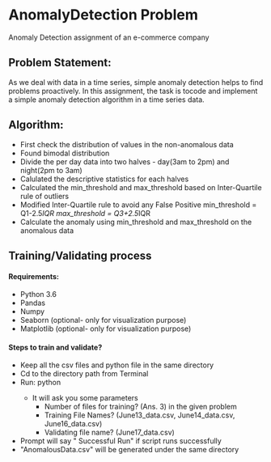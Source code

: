 # AnomalyDetection Problem
Anomaly Detection assignment of an e-commerce company


## Problem Statement: 
As we deal with data in a time series, simple anomaly detection helps to find problems proactively.  In this assignment, the task is tocode and implement a simple anomaly detection algorithm in a time series data. 

## Algorithm:
- First check the distribution of values in the non-anomalous data
- Found bimodal distribution
- Divide the per day data into two halves - day(3am to 2pm) and night(2pm to 3am)
- Calulated the descriptive statistics for each halves
- Calculated the min_threshold and max_threshold based on Inter-Quartile rule of outliers
- Modified Inter-Quartile rule to avoid any False Positive
    min_threshold = Q1-2.5*IQR
    max_threshold = Q3+2.5*IQR    
- Calculate the anomaly using min_threshold and max_threshold on the anomalous data


## Training/Validating process

#### Requirements:
- Python 3.6
- Pandas
- Numpy
- Seaborn (optional- only for visualization purpose)
- Matplotlib (optional- only for visualization purpose)

#### Steps to train and validate?
- Keep all the csv files and python file in the same directory
- Cd to the directory path from Terminal
- Run: python <python file>
  - It will ask you some parameters 
    - Number of files for training? (Ans. 3) in the given problem
    - Training File Names? (June13_data.csv, June14_data.csv, June16_data.csv) 
    - Validating file name? (June17_data.csv)
 - Prompt will say " Successful Run" if script runs successfully
 - "AnomalousData.csv" will be generated under the same directory
